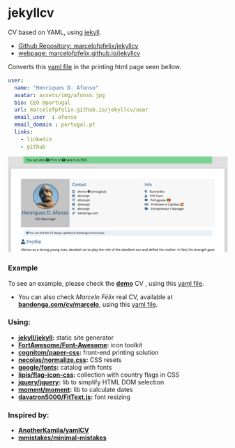 # jekyllcv

CV based on YAML, using [jekyll](https://github.com/jekyll/jekyll).
  * [Github Repository: marcelofpfelix/jekyllcv](https:///github.com/marcelofpfelix/jekyllcv)
  * [webpage: marcelofpfelix.github.io/jekyllcv](https://marcelofpfelix.github.io/jekyllcv)

Converts this [yaml file](https://github.com/marcelofpfelix/jekyllcv/blob/master/_data/users.yml) in the printing html page seen bellow.

```yaml
user:
  name: "Henriques D. Afonso"
  avatar: assets/img/afonso.jpg
  bio: CEO @portugal
  url: marcelofpfelix.github.io/jekyllcv/user
  email_user  : afonso
  email_domain : portugal.pt
  links:
    - linkedin
    - github
```

[![](assets/img/jekyllcv/html.png)](user)

### Example

To see an example, please check the **[demo](https://marcelofpfelix.github.io/jekyllcv/user)** CV , using this [yaml file](https://github.com/marcelofpfelix/jekyllcv/blob/master/_data/users.yml).
  * You can also check *Marcelo Félix* real CV, available at  **[bandonga.com/cv/marcelo](https://bandonga.com/cv/marcelo)**, using this [yaml file](https://github.com/bandonga/cv/blob/master/_data/users.yml).

### Using:
* **[jekyll/jekyll](https://github.com/jekyll/jekyll):** static site generator
* **[FortAwesome/Font-Awesome](https://github.com/FortAwesome/Font-Awesome):** icon toolkit
* **[cognitom/paper-css](https://github.com/cognitom/paper-css):** front-end printing solution
* **[necolas/normalize.css](https://github.com/necolas/normalize.css):** CSS resets
* **[google/fonts](https://github.com/google/fonts):** catalog with fonts
* **[lipis/flag-icon-css](https://github.com/lipis/flag-icon-css):** collection with country flags in CSS
* **[jquery/jquery](https://github.com/jquery/jquery):** lib to simplify HTML DOM selection
* **[moment/moment](https://github.com/moment/moment):** lib to calculate dates
* **[davatron5000/FitText.js](https://github.com/davatron5000/FitText.js):** font resizing

### Inspired by:
* **[AnotherKamila/yamlCV](https://github.com/AnotherKamila/yamlCV)**
* **[mmistakes/minimal-mistakes](https://github.com/mmistakes/minimal-mistakes)**
